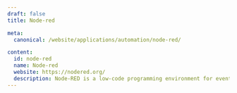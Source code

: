 ```yaml
---
draft: false
title: Node-red

meta:
  canonical: /website/applications/automation/node-red/

content:
  id: node-red
  name: Node-red
  website: https://nodered.org/
  description: Node-RED is a low-code programming environment for event-driven applications.
---
```

